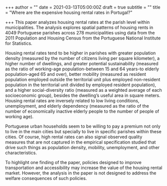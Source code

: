 +++
author = ""
date = 2021-03-13T05:00:00Z
draft = true
subtitle = ""
title = "Where are the expensive housing rental rates in Portugal?"

+++
This paper analyzes housing rental rates at the parish level within municipalities. The analysis explores spatial patterns of housing rents in 4049 Portuguese parishes across 278 municipalities using data from the 2011 Population and Housing Census from the Portuguese National Institute for Statistics.  
  
Housing rental rates tend to be higher in parishes with greater population density (measured by the number of citizens living per square kilometer), a higher number of dwellings, and greater potential sustainability (measured as the ratio of working-age population-between 15 and 64 years-to elderly population-aged 65 and over), better mobility (measured as resident population employed outside the territorial unit plus employed non-resident population in the territorial unit divided by employed resident population), and a higher social-diversity ratio (measured as a weighted average of each socioeconomic group), besides the dwelling’s useful area in square meters. Housing rental rates are inversely related to low living conditions, unemployment, and elderly dependency (measured as the ratio of the number of economically inactive elderly people to the number of people of working age).  
  
Portuguese urban households seem to be willing to pay a premium not only to live in the main cities but specially to live in specific parishes within these cities. Of course, high rental rates can also signal observed quality measures that are not captured in the empirical specification studied that drive such things as population density, mobility, unemployment, and other characteristics.  
  
To highlight one finding of the paper, policies designed to improve transportation and accessibility may increase the value of the housing rental market. However, the analysis in the paper is not designed to address the welfare consequences of such policies.
